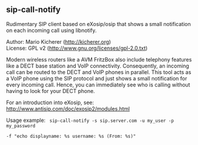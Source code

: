 sip-call-notify
---------------

Rudimentary SIP client based on eXosip/osip that shows a small notification
on each incoming call using libnotify.

Author: Mario Kicherer (http://kicherer.org)  
License: GPL v2 (http://www.gnu.org/licenses/gpl-2.0.txt)

Modern wireless routers like a AVM FritzBox also include telephony features
like a DECT base station and VoIP connectivity. Consequently, an incoming
call can be routed to the DECT and VoIP phones in parallel. This tool acts
as a VoIP phone using the SIP protocol and just shows a small notification
for every incoming call. Hence, you can immediately see who is calling
without having to look for your DECT phone.

For an introduction into eXosip, see:
   http://www.antisip.com/doc/exosip2/modules.html

Usage example:
<code>
    sip-call-notify -s sip.server.com -u my_user -p my_password \
      -f "echo displayname: %s username: %s (From: %s)"
</code>